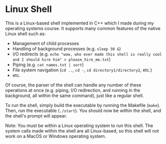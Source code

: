 # Linux Shell

This is a Linux-based shell implemented in C++ which I made during my operating systems course. It supports many common features of the native Linux shell such as:
* Management of child processes
* Handling of background processes (e.g. `sleep 30 &`)
* I/O redirects (e.g. `echo "wow, who ever made this shell is really cool and I should hire him" > please_hire_me.txt`)
* Piping (e.g. `cat names.txt | sort`)
* File system navigation (`cd ..`, `cd -`, `cd directory1/directory2`, etc.)
* etc.

Of course, the parser of the shell can handle any number of these operations at once (e.g. piping, I/O redirection, and running in the background, all within the same command), just like a regular shell.

To run the shell, simply build the executable by running the Makefile (`make`). Then, run the executable (`./start`). You should now be within the shell, and the shell's prompt will appear.

Note: You must be within a Linux operating system to run this shell. The system calls made within the shell are all Linux-based, so this shell will not work on a MacOS or Windows operating system.
